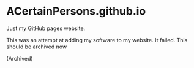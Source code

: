 # ACertainPersons.github.io

Just my GitHub pages website.

This was an attempt at adding my software to my website. It failed. This should be archived now

(Archived)
